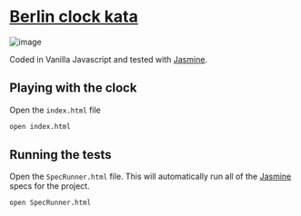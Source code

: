# [Berlin clock kata](http://agilekatas.co.uk/katas/BerlinClock-Kata)

![image](http://agilekatas.co.uk/static/img/katas/kata_berlinclock.png)

Coded in Vanilla Javascript and tested with [Jasmine](http://pivotal.github.com/jasmine/).

Playing with the clock
-----------------------

Open the `index.html` file

```bash
open index.html
```

Running the tests
------------------

Open the `SpecRunner.html` file.
This will automatically run all of the [Jasmine](http://pivotal.github.com/jasmine/) specs for the project.

```bash
open SpecRunner.html
```
